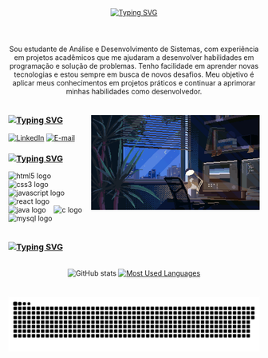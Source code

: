 <div align="center">
  <a href="https://git.io/typing-svg">
    <img src="https://readme-typing-svg.demolab.com?font=Fira+Code&weight=500&size=22&pause=1000&color=FF00F6&center=true&vCenter=true&random=false&width=524&lines=%E2%8A%B9+Welcome+to+my+profile!+%E2%8A%B9+" alt="Typing SVG">
  </a>
</div>

<img align="center" alt="" src="./src/header-gif.gif">

#

<p align="center">
Sou estudante de Análise e Desenvolvimento de Sistemas, com experiência em projetos acadêmicos que me ajudaram a desenvolver habilidades em programação e solução de problemas. Tenho facilidade em aprender novas tecnologias e estou sempre em busca de novos desafios. Meu objetivo é aplicar meus conhecimentos em projetos práticos e continuar a aprimorar minhas habilidades como desenvolvedor.
  
#

<img align="right" alt="" height="190px" src="/srcrm/pcgif.gif">

<h3 align="left"><a href="https://git.io/typing-svg"><img src="https://readme-typing-svg.demolab.com?font=Fira+Code&pause=1000&color=FFF&repeat=false&width=435&lines=%E2%8B%A8+Connect+with+me++%E2%8B%A9" alt="Typing SVG" /></a></h3>

[![LinkedIn](https://img.shields.io/badge/linkedin-%230077B5.svg?style=for-the-badge&logo=linkedin&logoColor=white)](https://www.linkedin.com/in/rafaelfst7/)
[![E-mail](https://img.shields.io/badge/-Email-000?style=for-the-badge&logo=microsoft-outlook&logoColor=FF00F6&color:FFF)](mailto:rafaelfst7@outlook.com)


<h3 align="left"><a href="https://git.io/typing-svg"><img src="https://readme-typing-svg.demolab.com?font=Fira+Code&pause=1000&color=FFF&repeat=false&width=435&lines=%E2%8B%A8+My+Stacks+%E2%8B%A9" alt="Typing SVG" /></a></h3>

<div align="left">
  <img src="https://cdn.jsdelivr.net/gh/devicons/devicon/icons/html5/html5-original.svg" height="25" alt="html5 logo"  />
  <img width="8" />
  <img src="https://cdn.jsdelivr.net/gh/devicons/devicon/icons/css3/css3-original.svg" height="25" alt="css3 logo"  />
  <img width="8" />
  <img src="https://cdn.jsdelivr.net/gh/devicons/devicon/icons/javascript/javascript-plain.svg" height="25" alt="javascript logo"  />
  <img width="8" />
  <img src="https://cdn.jsdelivr.net/gh/devicons/devicon/icons/react/react-original.svg" height="25" alt="react logo"  />
  <img width="8" />
  <img src="https://cdn.jsdelivr.net/gh/devicons/devicon/icons/java/java-original.svg" height="25" alt="java logo"  />
  <img width="8" />
  <img src="https://cdn.jsdelivr.net/gh/devicons/devicon/icons/c/c-original.svg" height="25" alt="c logo"  />
  <img width="8" />
  <img src="https://cdn.jsdelivr.net/gh/devicons/devicon/icons/mysql/mysql-original.svg" height="25" alt="mysql logo"  />
  <img width="8" />
</div>

#

<div style="text-align: center;" align="center">
  <a href="https://git.io/typing-svg">
  <div align="center">
  <h3 align="left"><a href="https://git.io/typing-svg"><img src="https://readme-typing-svg.demolab.com?font=Fira+Code&pause=1000&color=FFF&repeat=false&width=435&lines=%E2%8B%A8+Github+Stats+%E2%8B%A9" alt="Typing SVG" /></a></h3>
  </a>
</div>
  <br>
  <img src="https://github-readme-stats-git-masterrstaa-rickstaa.vercel.app/api?username=RafaelTorres7&hide_title=true&show_icons=true&include_all_commits=false&count_private=true&line_height=25&hide=issues&bg_color=000&title_color=FF00F6&text_color=FFF&border_radius=3&border_color=36123c&icon_color=FF00F6&theme=jolly" alt="GitHub stats">
  <a href="https://github.com/RafaelTorres7/github-readme-stats">
    <img src="https://github-readme-stats-git-masterrstaa-rickstaa.vercel.app/api/top-langs/?username=RafaelTorres7&line_height=10&card_width=290&layout=compact&hide_title=false&count_private=true&langs_count=4&show_icons=true&title_color=FF00F6&hide=html,scss,less&bg_color=000&text_color=8B8B8B&border_radius=3&border_color=561760&count_private=true" alt="Most Used Languages">
  </a>
</div>


#

<picture align="center">
  <source media="(prefers-color-scheme: dark)" srcset="https://raw.githubusercontent.com/RafaelTorres7/RafaelTorres7/output/github-contribution-grid-snake-dark.svg">
  <source media="(prefers-color-scheme: light)" srcset="https://raw.githubusercontent.com/RafaelTorres7/RafaelTorres/output/github-contribution-grid-snake-dark.svg">
  <img align="center" alt="github contribution grid snake animation" src="https://raw.githubusercontent.com/RafaelTorres7/RafaelTorres7/output/github-contribution-grid-snake.svg">
</picture>

